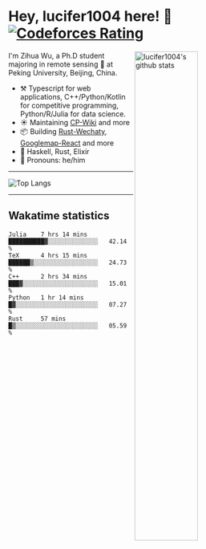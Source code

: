 # Hey, lucifer1004 here! :wave: [![Codeforces Rating](https://cfrating.ihcr.top/?user=lucifer1004&style=flat-square)](https://codeforces.com/profile/lucifer1004)

<img width="50%" align="right" alt="lucifer1004's github stats" src="https://github-readme-stats.vercel.app/api?username=lucifer1004&show_icons=true">

I'm Zihua Wu, a Ph.D student majoring in remote sensing :satellite: at Peking University, Beijing, China.

- :hammer_and_pick: Typescript for web applications, C++/Python/Kotlin for competitive programming, Python/R/Julia for data science.
- :sunny: Maintaining [CP-Wiki](https://cp-wiki.vercel.app) and more 
- :package: Building [Rust-Wechaty](https://github.com/wechaty/rust-wechaty), [Googlemap-React](https://github.com/googlemap-react/googlemap-react) and more
- :seedling: Haskell, Rust, Elixir
- :man: Pronouns: he/him

---

![Top Langs](https://github-readme-stats.vercel.app/api/top-langs/?username=lucifer1004&layout=compact)

---

## Wakatime statistics

<!--START_SECTION:waka-->
```text
Julia    7 hrs 14 mins   ██████████▓░░░░░░░░░░░░░░   42.14 % 
TeX      4 hrs 15 mins   ██████▒░░░░░░░░░░░░░░░░░░   24.73 % 
C++      2 hrs 34 mins   ███▓░░░░░░░░░░░░░░░░░░░░░   15.01 % 
Python   1 hr 14 mins    █▓░░░░░░░░░░░░░░░░░░░░░░░   07.27 % 
Rust     57 mins         █▒░░░░░░░░░░░░░░░░░░░░░░░   05.59 % 
```
<!--END_SECTION:waka-->
